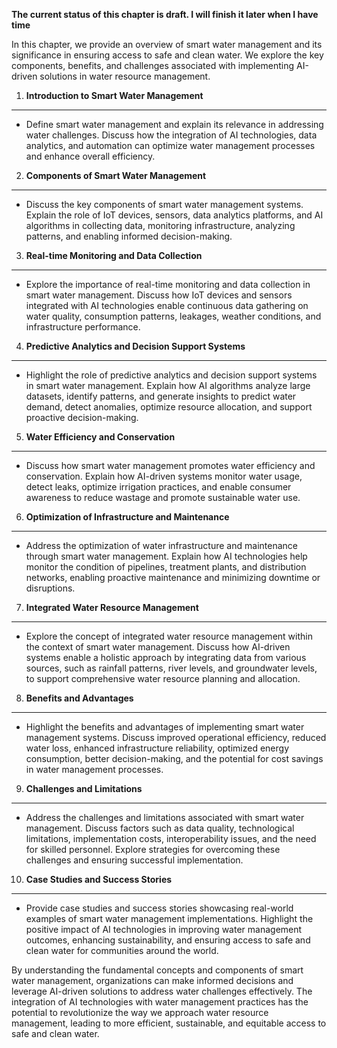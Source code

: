 **The current status of this chapter is draft. I will finish it later when I have time**

In this chapter, we provide an overview of smart water management and its significance in ensuring access to safe and clean water. We explore the key components, benefits, and challenges associated with implementing AI-driven solutions in water resource management.

1. **Introduction to Smart Water Management**
---------------------------------------------

* Define smart water management and explain its relevance in addressing water challenges. Discuss how the integration of AI technologies, data analytics, and automation can optimize water management processes and enhance overall efficiency.

2. **Components of Smart Water Management**
-------------------------------------------

* Discuss the key components of smart water management systems. Explain the role of IoT devices, sensors, data analytics platforms, and AI algorithms in collecting data, monitoring infrastructure, analyzing patterns, and enabling informed decision-making.

3. **Real-time Monitoring and Data Collection**
-----------------------------------------------

* Explore the importance of real-time monitoring and data collection in smart water management. Discuss how IoT devices and sensors integrated with AI technologies enable continuous data gathering on water quality, consumption patterns, leakages, weather conditions, and infrastructure performance.

4. **Predictive Analytics and Decision Support Systems**
--------------------------------------------------------

* Highlight the role of predictive analytics and decision support systems in smart water management. Explain how AI algorithms analyze large datasets, identify patterns, and generate insights to predict water demand, detect anomalies, optimize resource allocation, and support proactive decision-making.

5. **Water Efficiency and Conservation**
----------------------------------------

* Discuss how smart water management promotes water efficiency and conservation. Explain how AI-driven systems monitor water usage, detect leaks, optimize irrigation practices, and enable consumer awareness to reduce wastage and promote sustainable water use.

6. **Optimization of Infrastructure and Maintenance**
-----------------------------------------------------

* Address the optimization of water infrastructure and maintenance through smart water management. Explain how AI technologies help monitor the condition of pipelines, treatment plants, and distribution networks, enabling proactive maintenance and minimizing downtime or disruptions.

7. **Integrated Water Resource Management**
-------------------------------------------

* Explore the concept of integrated water resource management within the context of smart water management. Discuss how AI-driven systems enable a holistic approach by integrating data from various sources, such as rainfall patterns, river levels, and groundwater levels, to support comprehensive water resource planning and allocation.

8. **Benefits and Advantages**
------------------------------

* Highlight the benefits and advantages of implementing smart water management systems. Discuss improved operational efficiency, reduced water loss, enhanced infrastructure reliability, optimized energy consumption, better decision-making, and the potential for cost savings in water management processes.

9. **Challenges and Limitations**
---------------------------------

* Address the challenges and limitations associated with smart water management. Discuss factors such as data quality, technological limitations, implementation costs, interoperability issues, and the need for skilled personnel. Explore strategies for overcoming these challenges and ensuring successful implementation.

10. **Case Studies and Success Stories**
----------------------------------------

* Provide case studies and success stories showcasing real-world examples of smart water management implementations. Highlight the positive impact of AI technologies in improving water management outcomes, enhancing sustainability, and ensuring access to safe and clean water for communities around the world.

By understanding the fundamental concepts and components of smart water management, organizations can make informed decisions and leverage AI-driven solutions to address water challenges effectively. The integration of AI technologies with water management practices has the potential to revolutionize the way we approach water resource management, leading to more efficient, sustainable, and equitable access to safe and clean water.

